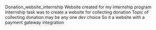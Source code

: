Donation_website_internship
Website created for my internship program Internship task was to create a website for collecting donation Topic of collecting donation may be any one dev choice So it a website with a payment gateway integration
